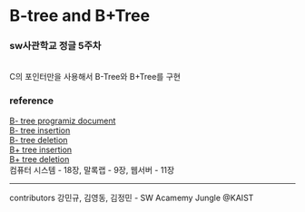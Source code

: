 # B-tree and B+Tree

### sw사관학교 정글 5주차
<br>
C의 포인터만을 사용해서 B-Tree와 B+Tree를 구현
<br>

### reference

<a href="https://www.programiz.com/dsa/b-tree"> B- tree programiz document</a><br>
<a href="https://www.youtube.com/watch?v=aNU9XYYCHu8&t=365s"> B- tree insertion</a><br>
<a href="https://www.youtube.com/watch?v=GKa_t7fF8o0"> B- tree deletion</a><br>
<a href="https://www.youtube.com/watch?v=DqcZLulVJ0M&t=1s"> B+ tree insertion</a><br>
<a href="https://www.youtube.com/watch?v=pGOdeCpuwpI&t=19s"> B+ tree deletion</a><br>
컴퓨터 시스템 - 18장, 말록랩 - 9장, 웹서버 - 11장<br>

---------------------------------------------------------
contributors 강민규, 김영동, 김정민 - SW Acamemy Jungle @KAIST
